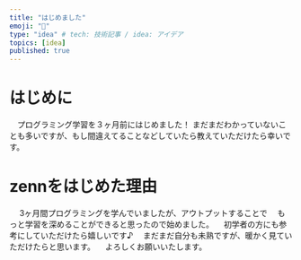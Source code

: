 ```yaml
---
title: "はじめました"
emoji: "💪"
type: "idea" # tech: 技術記事 / idea: アイデア
topics: [idea]
published: true
---
```



# はじめに
　プログラミング学習を３ヶ月前にはじめました！
まだまだわかっていないことも多いですが、もし間違えてることなどしていたら教えていただけたら幸いです。


# zennをはじめた理由
　 3ヶ月間プログラミングを学んでいましたが、アウトプットすることで
　もっと学習を深めることができると思ったので始めました。
　初学者の方にも参考にしていただけたら嬉しいです♪
　まだまだ自分も未熟ですが、暖かく見ていただけたらと思います。
　よろしくお願いいたします。



